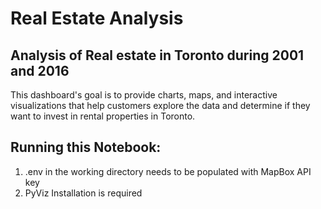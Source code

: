 # Real Estate Analysis

## Analysis of Real estate in Toronto during 2001 and 2016

This dashboard's goal is to provide charts, maps, and interactive visualizations that help customers explore the data and determine if they want to invest in rental properties in Toronto.

## Running this Notebook:

1. .env in the working directory needs to be populated with MapBox API key
2. PyViz Installation is required
